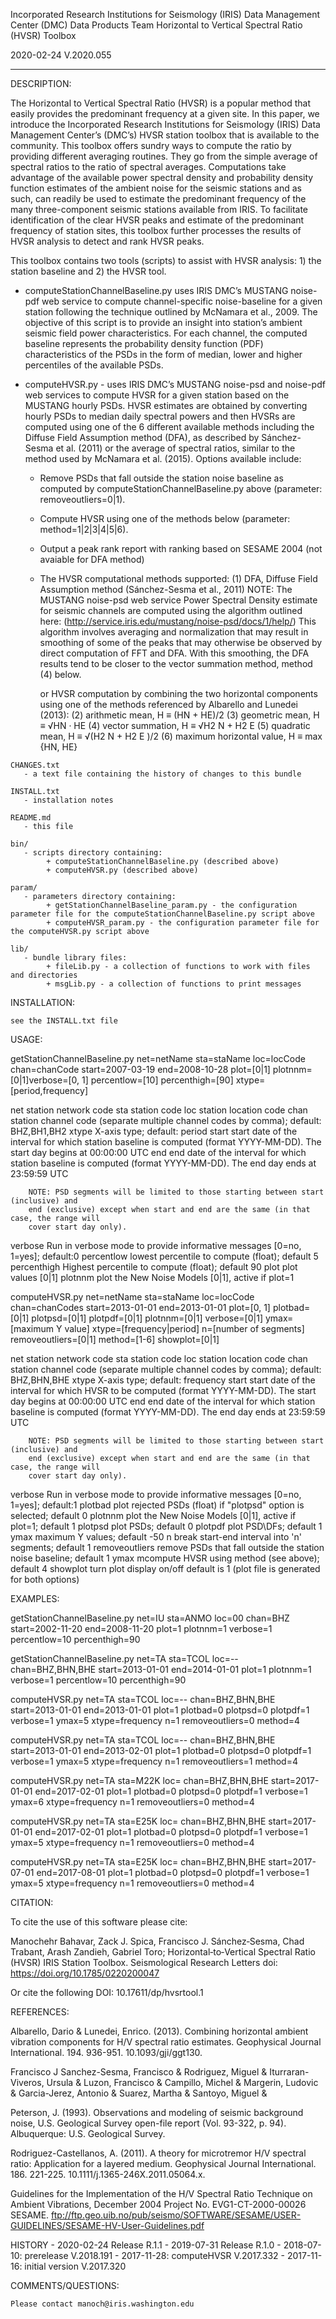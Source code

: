  Incorporated Research Institutions for Seismology (IRIS)
 Data Management Center (DMC)
 Data Products Team
 Horizontal to Vertical Spectral Ratio (HVSR) Toolbox

 2020-02-24
 V.2020.055

------------------------------------------------------------------------------------------------------------------------

 DESCRIPTION:

The Horizontal to Vertical Spectral Ratio (HVSR) is a popular method that easily provides the predominant frequency at 
a given site. In this paper, we introduce the Incorporated Research Institutions for Seismology (IRIS) Data Management 
Center’s (DMC’s) HVSR station toolbox that is available to the community. This toolbox offers sundry ways to compute the 
ratio by providing different averaging routines. They go from the simple average of spectral ratios to the ratio of
 spectral averages. Computations take advantage of the available power spectral density and probability density function 
 estimates of the ambient noise for the seismic stations and as such, can readily be used to estimate the predominant 
 frequency of the many three-component seismic stations available from IRIS. To facilitate identification of the clear 
 HVSR peaks and estimate of the predominant frequency of station sites, this toolbox further processes the results of 
 HVSR analysis to detect and rank HVSR peaks.

This toolbox contains two tools (scripts) to assist with HVSR analysis: 1) the station baseline and 2) the HVSR tool.

   - computeStationChannelBaseline.py uses IRIS DMC’s MUSTANG noise-pdf web service to compute channel-specific 
     noise-baseline for a given station following the technique outlined by McNamara et al., 2009. The objective of this 
     script is to provide an insight into station’s ambient seismic field power characteristics. For each channel, the 
     computed baseline represents the probability density function (PDF) characteristics of the PSDs in the form of 
     median, lower and higher percentiles of the available PSDs. 
     
   - computeHVSR.py - uses IRIS DMC’s MUSTANG noise-psd and noise-pdf web services to compute HVSR for a given station 
     based on the MUSTANG hourly PSDs. HVSR estimates are obtained by converting hourly PSDs to median daily spectral 
     powers and then HVSRs are computed using one of the 6 different available methods including the Diffuse Field 
     Assumption method (DFA), as described by Sánchez-Sesma et al. (2011) or the average of spectral ratios, similar 
     to the method used by McNamara et al. (2015). Options available include:
        - Remove PSDs that fall outside the station noise baseline as computed by computeStationChannelBaseline.py 
          above (parameter: removeoutliers=0|1).
        - Compute HVSR using one of the methods below (parameter: method=1|2|3|4|5|6).
        - Output a peak rank report with ranking based on SESAME 2004 (not avaiable for DFA method)
        - The HVSR computational methods supported:
             (1) DFA, Diffuse Field Assumption method (Sánchez-Sesma et al., 2011)
                 NOTE: The MUSTANG noise-psd web service Power Spectral Density estimate for seismic channels are 
                       computed using the algorithm outlined here: 
                       (http://service.iris.edu/mustang/noise-psd/docs/1/help/)
                       This algorithm involves averaging and normalization that may result in smoothing of some of the 
                       peaks that may otherwise be observed by direct computation of FFT and DFA. With this smoothing, 
                       the DFA results tend to be closer to the vector summation method, method (4) below.

             or HVSR computation by combining the two horizontal components using one of the methods referenced by 
             Albarello and Lunedei (2013):
             (2) arithmetic mean, H ≡ (HN + HE)/2
             (3) geometric mean, H ≡ √HN · HE
             (4) vector summation, H ≡ √H2 N + H2 E 
             (5) quadratic mean, H ≡ √(H2 N + H2 E )/2
             (6) maximum horizontal value, H ≡ max {HN, HE}

    CHANGES.txt
       - a text file containing the history of changes to this bundle

    INSTALL.txt
       - installation notes

    README.md
       - this file

    bin/
       - scripts directory containing:
            + computeStationChannelBaseline.py (described above)
            + computeHVSR.py (described above)
   
    param/
       - parameters directory containing:
            + getStationChannelBaseline_param.py - the configuration parameter file for the computeStationChannelBaseline.py script above
            + computeHVSR_param.py - the configuration parameter file for the computeHVSR.py script above

    lib/
       - bundle library files:
            + fileLib.py - a collection of functions to work with files and directories
            + msgLib.py - a collection of functions to print messages

 INSTALLATION:

    see the INSTALL.txt file


USAGE:
   
getStationChannelBaseline.py net=netName sta=staName loc=locCode chan=chanCode
	start=2007-03-19 end=2008-10-28 plot=[0|1] plotnnm=[0|1]verbose=[0, 1] percentlow=[10] 
	percenthigh=[90] xtype=[period,frequency]

net		station network code
sta		station code
loc		station location code
chan		station channel code (separate multiple channel codes by comma); 
		default: BHZ,BH1,BH2
xtype		X-axis  type; default: period
start		start date of the interval for which station baseline is computed (format YYYY-MM-DD).
		The start day begins at 00:00:00 UTC
end		end date of the interval for which station baseline is computed (format YYYY-MM-DD).
		The end day ends at 23:59:59 UTC

		NOTE: PSD segments will be limited to those starting between start (inclusive) and 
		end (exclusive) except when start and end are the same (in that case, the range will 
		cover start day only).

verbose		Run in verbose mode to provide informative messages [0=no, 1=yes];
		default:0
percentlow	lowest percentile to compute (float); default 5
percenthigh	Highest percentile to compute (float); default 90
plot		plot values [0|1]
plotnnm		plot the New Noise Models [0|1], active if plot=1


computeHVSR.py net=netName sta=staName loc=locCode chan=chanCodes start=2013-01-01 end=2013-01-01
plot=[0, 1] plotbad=[0|1] plotpsd=[0|1] plotpdf=[0|1] plotnnm=[0|1] verbose=[0|1] ymax=[maximum Y value]
xtype=[frequency|period] n=[number of segments] removeoutliers=[0|1] method=[1-6] showplot=[0|1]

net		station network code
sta		station code
loc		station location code
chan	station channel code (separate multiple channel codes by comma); 
		default: BHZ,BHN,BHE
xtype	X-axis  type; default: frequency
start	start date of the interval for which HVSR to be computed (format YYYY-MM-DD).
		The start day begins at 00:00:00 UTC
end		end date of the interval for which station baseline is computed (format YYYY-MM-DD).
		The end day ends at 23:59:59 UTC

		NOTE: PSD segments will be limited to those starting between start (inclusive) and 
		end (exclusive) except when start and end are the same (in that case, the range will 
		cover start day only).

verbose		Run in verbose mode to provide informative messages [0=no, 1=yes];
		    default:1
plotbad		plot rejected PSDs (float) if "plotpsd" option is selected; default 0
plotnnm		plot the New Noise Models [0|1], active if plot=1; default 1
plotpsd		plot PSDs; default 0
plotpdf		plot PSD\DFs; default 1
ymax		maximum Y values; default -50
n		    break start-end interval into 'n' segments; default 1
removeoutliers	remove PSDs that fall outside the station noise baseline; default 1
ymax		mcompute HVSR using method (see above); default 4
showplot	turn plot display on/off default is 1 (plot file is generated for both options)



EXAMPLES:

getStationChannelBaseline.py net=IU sta=ANMO loc=00 chan=BHZ start=2002-11-20 end=2008-11-20 plot=1 plotnnm=1 verbose=1 percentlow=10 percenthigh=90

getStationChannelBaseline.py net=TA sta=TCOL loc=-- chan=BHZ,BHN,BHE start=2013-01-01 end=2014-01-01 plot=1 plotnnm=1 verbose=1 percentlow=10 percenthigh=90

computeHVSR.py net=TA sta=TCOL loc=-- chan=BHZ,BHN,BHE start=2013-01-01 end=2013-01-01 plot=1 plotbad=0 plotpsd=0 plotpdf=1 verbose=1 ymax=5 xtype=frequency n=1 removeoutliers=0 method=4

computeHVSR.py net=TA sta=TCOL loc=-- chan=BHZ,BHN,BHE start=2013-01-01 end=2013-02-01 plot=1 plotbad=0 plotpsd=0 plotpdf=1 verbose=1 ymax=5 xtype=frequency n=1 removeoutliers=1 method=4

computeHVSR.py net=TA sta=M22K loc= chan=BHZ,BHN,BHE start=2017-01-01 end=2017-02-01 plot=1 plotbad=0 plotpsd=0 plotpdf=1 verbose=1 ymax=6 xtype=frequency n=1 removeoutliers=0 method=4

computeHVSR.py net=TA sta=E25K loc= chan=BHZ,BHN,BHE start=2017-01-01 end=2017-02-01 plot=1 plotbad=0 plotpsd=0 plotpdf=1 verbose=1 ymax=5 xtype=frequency n=1 removeoutliers=0 method=4

computeHVSR.py net=TA sta=E25K loc= chan=BHZ,BHN,BHE start=2017-07-01 end=2017-08-01 plot=1 plotbad=0 plotpsd=0 plotpdf=1 verbose=1 ymax=5 xtype=frequency n=1 removeoutliers=0 method=4


CITATION:

To cite the use of this software please cite:

Manochehr Bahavar, Zack J. Spica, Francisco J. Sánchez‐Sesma, Chad Trabant, Arash Zandieh, Gabriel Toro; Horizontal‐to‐Vertical Spectral Ratio (HVSR) IRIS Station Toolbox. Seismological Research Letters doi: https://doi.org/10.1785/0220200047

Or cite the following DOI:
    10.17611/dp/hvsrtool.1

REFERENCES:

Albarello, Dario & Lunedei, Enrico. (2013). Combining horizontal ambient vibration components for H/V 
	spectral ratio estimates. Geophysical Journal International. 194. 936-951. 10.1093/gji/ggt130.

Francisco J Sanchez-Sesma, Francisco & Rodriguez, Miguel & Iturraran-Viveros, Ursula & Luzon, Francisco
	& Campillo, Michel & Margerin, Ludovic & Garcia-Jerez, Antonio & Suarez, Martha & Santoyo, Miguel &

Peterson, J. (1993). Observations and modeling of seismic background noise, U.S. Geological Survey
	open-file report (Vol. 93-322, p. 94). Albuquerque: U.S. Geological Survey.

Rodriguez-Castellanos, A. (2011). A theory for microtremor H/V spectral ratio: Application for a
	layered medium. Geophysical Journal International. 186. 221-225. 10.1111/j.1365-246X.2011.05064.x.

Guidelines for the Implementation of the H/V Spectral Ratio Technique on Ambient Vibrations, December
	2004  Project No. EVG1-CT-2000-00026 SESAME.
		ftp://ftp.geo.uib.no/pub/seismo/SOFTWARE/SESAME/USER-GUIDELINES/SESAME-HV-User-Guidelines.pdf




 HISTORY
    - 2020-02-24 Release R.1.1
    - 2019-07-31  Release R.1.0
    - 2018-07-10: prerelease V.2018.191
    - 2017-11-28: computeHVSR V.2017.332
    - 2017-11-16: initial version V.2017.320
 
 COMMENTS/QUESTIONS:

    Please contact manoch@iris.washington.edu

